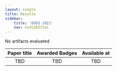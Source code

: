 ```yaml
---
layout: single
title: Results
sidebar:
    title: 'OSDI 2021'
    nav: osdi2021toc
---
```


No artifacts evaluated

| Paper title | Awarded Badges | Available at |
|:-----------:|:--------------:|:------------:|
| TBD | TBD | TBD |
